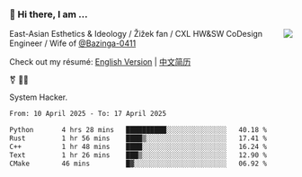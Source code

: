 ### 👋 Hi there, I am ...

<img align="right" src="https://github-readme-stats.vercel.app/api?username=victoryang00&show_icons=true&icon_color=0366d6&bg_color=ffffff&hide_title=true" />

East-Asian Esthetics & Ideology / Žižek fan / CXL HW&SW CoDesign Engineer / Wife of [@Bazinga-0411](https://bazinga-0411.github.io/)

Check out my résumé: [English Version](http://asplos.dev/) | [中文简历](http://asplos.dev/CN.html)

⚧️ 
🏳️‍⚧️ 

System Hacker.


<!--START_SECTION:waka-->

```txt
From: 10 April 2025 - To: 17 April 2025

Python       4 hrs 28 mins   ██████████░░░░░░░░░░░░░░░   40.18 %
Rust         1 hr 56 mins    ████▒░░░░░░░░░░░░░░░░░░░░   17.41 %
C++          1 hr 48 mins    ████░░░░░░░░░░░░░░░░░░░░░   16.24 %
Text         1 hr 26 mins    ███▒░░░░░░░░░░░░░░░░░░░░░   12.90 %
CMake        46 mins         █▓░░░░░░░░░░░░░░░░░░░░░░░   06.92 %
```

<!--END_SECTION:waka-->

